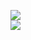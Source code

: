 [![](https://img.shields.io/badge/Made%20With-Github%20Spray-lightgrey.svg?style=for-the-badge&logo=github)](https://github.com/Annihil/github-spray#7185)  
[![](https://i.imgur.com/2DrTn0Z.gif)](https://github.com/Annihil/github-spray)